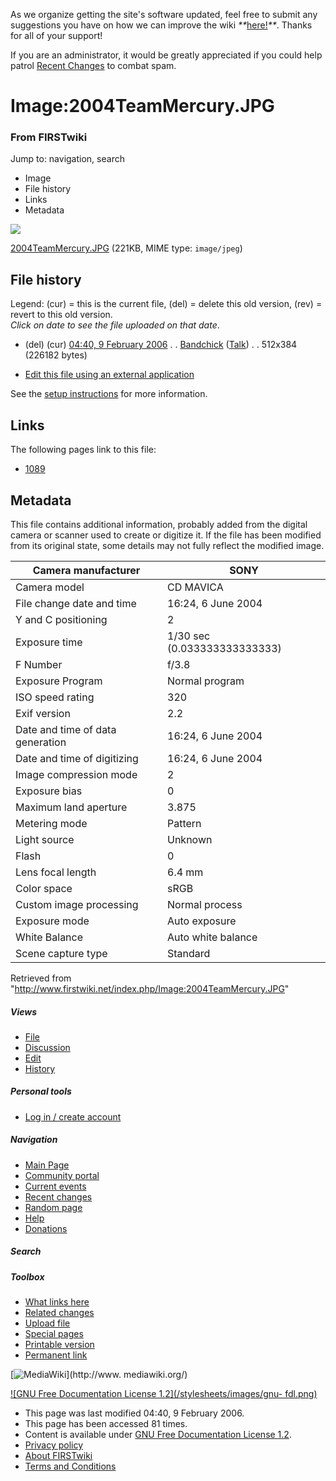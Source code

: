 As we organize getting the site's software updated, feel free to submit any
suggestions you have on how we can improve the wiki
_**_[here!](/index.php/User:Hallry/Suggestions "User:Hallry/Suggestions"
)_**_. Thanks for all of your support!

If you are an administrator, it would be greatly appreciated if you could help
patrol [Recent Changes](/index.php/Special:Recentchanges
"Special:Recentchanges" ) to combat spam.

# Image:2004TeamMercury.JPG

### From FIRSTwiki

Jump to: navigation, search

  * Image
  * File history
  * Links
  * Metadata

![](/media/9/9b/2004TeamMercury.JPG)

[2004TeamMercury.JPG](/media/9/9b/2004TeamMercury.JPG "2004TeamMercury.JPG" )
(221KB, MIME type: `image/jpeg`)

## File history

Legend: (cur) = this is the current file, (del) = delete this old version,
(rev) = revert to this old version.  
_Click on date to see the file uploaded on that date_.

  * (del) (cur) [04:40, 9 February 2006](/media/9/9b/2004TeamMercury.JPG "/media/9/9b/2004TeamMercury.JPG" ) . . [Bandchick](/index.php?title=User:Bandchick&action=edit "User:Bandchick" ) ([Talk](/index.php?title=User_talk:Bandchick&action=edit "User talk:Bandchick" )) . . 512x384 (226182 bytes)
  

  * [Edit this file using an external application](/index.php?title=Image:2004TeamMercury.JPG&action=edit&externaledit=true&mode=file "Image:2004TeamMercury.JPG" )

See the [setup
instructions](http://meta.wikimedia.org/wiki/Help:External_editors
"http://meta.wikimedia.org/wiki/Help:External_editors" ) for more information.

## Links

The following pages link to this file:

  * [1089](/index.php/1089 "1089" )

## Metadata

This file contains additional information, probably added from the digital
camera or scanner used to create or digitize it. If the file has been modified
from its original state, some details may not fully reflect the modified
image.

Camera manufacturer |  SONY  
---|---  
Camera model |  CD MAVICA  
File change date and time |  16:24, 6 June 2004  
Y and C positioning |  2  
Exposure time |  1/30 sec (0.033333333333333)  
F Number |  f/3.8  
Exposure Program |  Normal program  
ISO speed rating |  320  
Exif version |  2.2  
Date and time of data generation |  16:24, 6 June 2004  
Date and time of digitizing |  16:24, 6 June 2004  
Image compression mode |  2  
Exposure bias |  0  
Maximum land aperture |  3.875  
Metering mode |  Pattern  
Light source |  Unknown  
Flash |  0  
Lens focal length |  6.4 mm  
Color space |  sRGB  
Custom image processing |  Normal process  
Exposure mode |  Auto exposure  
White Balance |  Auto white balance  
Scene capture type |  Standard  
  
Retrieved from
"<http://www.firstwiki.net/index.php/Image:2004TeamMercury.JPG>"

##### Views

  * [File](/index.php/Image:2004TeamMercury.JPG)
  * [Discussion](/index.php?title=Image_talk:2004TeamMercury.JPG&action=edit)
  * [Edit](/index.php?title=Image:2004TeamMercury.JPG&action=edit)
  * [History](/index.php?title=Image:2004TeamMercury.JPG&action=history)

##### Personal tools

  * [Log in / create account](/index.php?title=Special:Userlogin&returnto=Image:2004TeamMercury.JPG)

[](/index.php/Main_Page "Main Page" )

##### Navigation

  * [Main Page](/index.php/Main_Page)
  * [Community portal](/index.php/FIRSTwiki:Community_portal)
  * [Current events](/index.php/Current_events)
  * [Recent changes](/index.php/Special:Recentchanges)
  * [Random page](/index.php/Special:Random)
  * [Help](/index.php/FIRSTwiki:Help)
  * [Donations](/index.php/FIRSTwiki:Site_support)

##### Search



##### Toolbox

  * [What links here](/index.php/Special:Whatlinkshere/Image:2004TeamMercury.JPG)
  * [Related changes](/index.php/Special:Recentchangeslinked/Image:2004TeamMercury.JPG)
  * [Upload file](/index.php/Special:Upload)
  * [Special pages](/index.php/Special:Specialpages)
  * [Printable version](/index.php?title=Image:2004TeamMercury.JPG&printable=yes)
  * [Permanent link](/index.php?title=Image:2004TeamMercury.JPG&oldid=43365)

[![MediaWiki](/skins/common/images/poweredby_mediawiki_88x31.png)](http://www.
mediawiki.org/)

[![GNU Free Documentation License 1.2](/stylesheets/images/gnu-
fdl.png)](http://www.gnu.org/copyleft/fdl.html)

  * This page was last modified 04:40, 9 February 2006.
  * This page has been accessed 81 times.
  * Content is available under [GNU Free Documentation License 1.2](http://www.gnu.org/copyleft/fdl.html "http://www.gnu.org/copyleft/fdl.html" ).
  * [Privacy policy](/index.php/FIRSTwiki:Privacy_policy "FIRSTwiki:Privacy policy" )
  * [About FIRSTwiki](/index.php/FIRSTwiki:About "FIRSTwiki:About" )
  * [Terms and Conditions](/index.php/FIRSTwiki:Terms_and_conditions "FIRSTwiki:Terms and conditions" )

